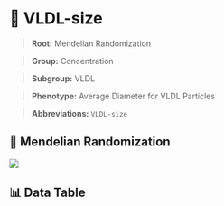 # 🧪 VLDL-size

> **Root:** Mendelian Randomization

> **Group:** Concentration  

> **Subgroup:** VLDL

> **Phenotype:** Average Diameter for VLDL Particles  

> **Abbreviations:** `VLDL-size`

## 🧬 Mendelian Randomization  

<img src="/MR/Figures/Inverse/VLDLhengxiansize.png"/>


## 📊 Data Table


<CsvTableMRI src="/MR_Data/Inverse/VLDLhengxiansize.csv"/>
